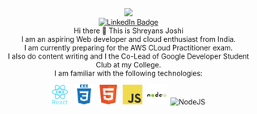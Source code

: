<div id="header" align="center">
  <img src="https://media.giphy.com/media/M9gbBd9nbDrOTu1Mqx/giphy.gif" width="100"/>

</div>
<div id="badges" align="center">
  <a href="https://www.linkedin.com/in/shreyans-joshi-0807a7211/">
    <img src="https://img.shields.io/badge/LinkedIn-blue?style=for-the-badge&logo=linkedin&logoColor=white" alt="LinkedIn Badge"/>
  </a>

</div>
<div align="center">Hi there 👋
This is Shreyans Joshi</br>
I am an aspiring Web developer and cloud enthusiast from India.</br>
I am currently preparing for the AWS CLoud Practitioner exam.</br>
I also do content writing and I the Co-Lead of Google Developer Student Club at my College.</br>
I am familiar with the following technologies:
 
  <img src="https://github.com/devicons/devicon/blob/master/icons/react/react-original-wordmark.svg" title="React" alt="React" width="40" height="40"/>&nbsp;
  <img src="https://github.com/devicons/devicon/blob/master/icons/css3/css3-plain-wordmark.svg"  title="CSS3" alt="CSS" width="40" height="40"/>&nbsp;
  <img src="https://github.com/devicons/devicon/blob/master/icons/html5/html5-original.svg" title="HTML5" alt="HTML" width="40" height="40"/>&nbsp;
  <img src="https://github.com/devicons/devicon/blob/master/icons/javascript/javascript-original.svg" title="JavaScript" alt="JavaScript" width="40" height="40"/>&nbsp;
  <img src="https://github.com/devicons/devicon/blob/master/icons/nodejs/nodejs-original-wordmark.svg" title="NodeJS" alt="NodeJS" width="40" height="40"/>&nbsp;
  <img src="https://www.google.com/imgres?imgurl=https%3A%2F%2Fupload.wikimedia.org%2Fwikipedia%2Fcommons%2Fthumb%2F9%2F93%2FAmazon_Web_Services_Logo.svg%2F1024px-Amazon_Web_Services_Logo.svg.png&imgrefurl=https%3A%2F%2Fcommons.wikimedia.org%2Fwiki%2FFile%3AAmazon_Web_Services_Logo.svg&tbnid=bzDTq4DPh6K69M&vet=12ahUKEwijy_6nocf8AhXqhNgFHXTpB3kQMygAegUIARC3AQ..i&docid=Kr0Babx88epnQM&w=1024&h=613&q=aws%20icon%20svg&ved=2ahUKEwijy_6nocf8AhXqhNgFHXTpB3kQMygAegUIARC3AQ" title="NodeJS" alt="NodeJS" width="40" height="40"/>&nbsp;
</div>
<!--
**joshishreyans/joshishreyans** is a ✨ _special_ ✨ repository because its `README.md` (this file) appears on your GitHub profile.

Here are some ideas to get you started:

- 🔭 I’m currently working on ...
- 🌱 I’m currently learning ...
- 👯 I’m looking to collaborate on ...
- 🤔 I’m looking for help with ...
- 💬 Ask me about ...
- 📫 How to reach me: ...
- 😄 Pronouns: ...
- ⚡ Fun fact: ...
-->
